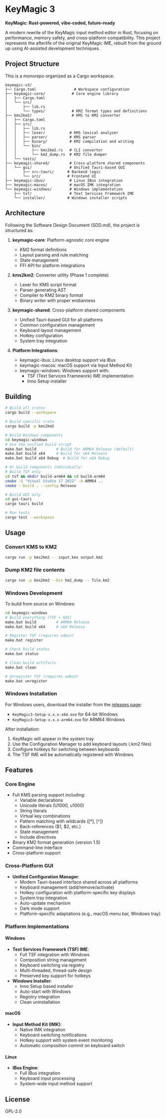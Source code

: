 # KeyMagic 3

**KeyMagic: Rust-powered, vibe-coded, future-ready**

A modern rewrite of the KeyMagic input method editor in Rust, focusing on performance, memory safety, and cross-platform compatibility. This project represents the afterlife of the original KeyMagic IME, rebuilt from the ground up using AI-assisted development techniques.

## Project Structure

This is a monorepo organized as a Cargo workspace:

```
keymagic-v3/
├── Cargo.toml                 # Workspace configuration
├── keymagic-core/            # Core engine library
│   ├── Cargo.toml
│   └── src/
│       ├── lib.rs
│       └── types/            # KM2 format types and definitions
├── kms2km2/                  # KMS to KM2 converter
│   ├── Cargo.toml
│   ├── src/
│   │   ├── lib.rs
│   │   ├── lexer/           # KMS lexical analyzer
│   │   ├── parser/          # KMS parser
│   │   ├── binary/          # KM2 compilation and writing
│   │   └── bin/
│   │       ├── kms2km2.rs   # CLI converter
│   │       └── km2_dump.rs  # KM2 file dumper
│   └── tests/
├── keymagic-shared/         # Cross-platform shared components
│   └── gui/                 # Unified Tauri-based GUI
│       ├── src-tauri/      # Backend logic
│       └── src/            # Frontend UI
├── keymagic-ibus/           # Linux IBus integration
├── keymagic-macos/          # macOS IMK integration
└── keymagic-windows/        # Windows implementation
    ├── tsf/                 # Text Services Framework IME
    └── installer/          # Windows installer scripts
```

## Architecture

Following the Software Design Document (SDD.md), the project is structured as:

1. **keymagic-core**: Platform-agnostic core engine
   - KM2 format definitions
   - Layout parsing and rule matching
   - State management
   - FFI API for platform integrations

2. **kms2km2**: Converter utility (Phase 1 complete)
   - Lexer for KMS script format
   - Parser generating AST
   - Compiler to KM2 binary format
   - Binary writer with proper endianness

3. **keymagic-shared**: Cross-platform shared components
   - Unified Tauri-based GUI for all platforms
   - Common configuration management
   - Keyboard layout management
   - Hotkey configuration
   - System tray integration

4. **Platform Integrations**:
   - keymagic-ibus: Linux desktop support via IBus
   - keymagic-macos: macOS support via Input Method Kit
   - keymagic-windows: Windows support with:
     - TSF (Text Services Framework) IME implementation
     - Inno Setup installer

## Building

```bash
# Build all crates
cargo build --workspace

# Build specific crate
cargo build -p kms2km2

# Build Windows components
cd keymagic-windows
# Use the unified build script
make.bat build         # Build for ARM64 Release (default)
make.bat build x64     # Build for x64 Release
make.bat build x64 Debug  # Build for x64 Debug

# Or build components individually:
# Build TSF only
cd tsf && mkdir build-arm64 && cd build-arm64
cmake -G "Visual Studio 17 2022" -A ARM64 ..
cmake --build . --config Release

# Build GUI only
cd gui-tauri
cargo tauri build

# Run tests
cargo test --workspace
```

## Usage

### Convert KMS to KM2

```bash
cargo run -p kms2km2 -- input.kms output.km2
```

### Dump KM2 file contents

```bash
cargo run -p kms2km2 --bin km2_dump -- file.km2
```

### Windows Development

To build from source on Windows:

```bash
cd keymagic-windows
# Build everything (TSF + GUI)
make.bat build         # ARM64 Release
make.bat build x64     # x64 Release

# Register TSF (requires admin)
make.bat register

# Check build status
make.bat status

# Clean build artifacts
make.bat clean

# Unregister TSF (requires admin)
make.bat unregister
```

### Windows Installation

For Windows users, download the installer from the [releases page](https://github.com/thantthet/keymagic-3/releases):
- `KeyMagic3-Setup-x.x.x-x64.exe` for 64-bit Windows
- `KeyMagic3-Setup-x.x.x-arm64.exe` for ARM64 Windows

After installation:
1. KeyMagic will appear in the system tray
2. Use the Configuration Manager to add keyboard layouts (.km2 files)
3. Configure hotkeys for switching between keyboards
4. The TSF IME will be automatically registered with Windows

## Features

### Core Engine
- Full KMS parsing support including:
  - Variable declarations
  - Unicode literals (U1000, u1000)
  - String literals
  - Virtual key combinations
  - Pattern matching with wildcards ([*], [^])
  - Back-references ($1, $2, etc.)
  - State management
  - Include directives
- Binary KM2 format generation (version 1.5)
- Command-line interface
- Cross-platform support

### Cross-Platform GUI
- **Unified Configuration Manager**:
  - Modern Tauri-based interface shared across all platforms
  - Keyboard management (add/remove/activate)
  - Hotkey configuration with platform-specific key displays
  - System tray integration
  - Auto-update mechanism
  - Dark mode support
  - Platform-specific adaptations (e.g., macOS menu bar, Windows tray)

### Platform Implementations

#### Windows
- **Text Services Framework (TSF) IME**:
  - Full TSF integration with Windows
  - Composition string management
  - Keyboard switching via registry
  - Multi-threaded, thread-safe design
  - Preserved key support for hotkeys
- **Windows Installer**:
  - Inno Setup based installer
  - Auto-start with Windows
  - Registry integration
  - Clean uninstallation

#### macOS
- **Input Method Kit (IMK)**:
  - Native IMK integration
  - Keyboard switching notifications
  - Hotkey support with system event monitoring
  - Automatic composition commit on keyboard switch

#### Linux
- **IBus Engine**:
  - Full IBus integration
  - Keyboard input processing
  - System-wide input method support

## License

GPL-2.0